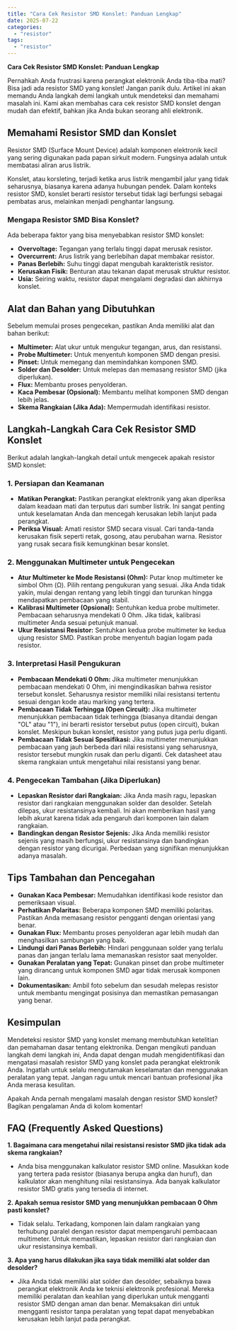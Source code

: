 ```yaml
---
title: "Cara Cek Resistor SMD Konslet: Panduan Lengkap"
date: 2025-07-22
categories: 
  - "resistor"
tags: 
  - "resistor"
---
```


**Cara Cek Resistor SMD Konslet: Panduan Lengkap**

Pernahkah Anda frustrasi karena perangkat elektronik Anda tiba-tiba mati? Bisa jadi ada resistor SMD yang konslet! Jangan panik dulu. Artikel ini akan memandu Anda langkah demi langkah untuk mendeteksi dan memahami masalah ini. Kami akan membahas cara cek resistor SMD konslet dengan mudah dan efektif, bahkan jika Anda bukan seorang ahli elektronik.

## Memahami Resistor SMD dan Konslet

Resistor SMD (Surface Mount Device) adalah komponen elektronik kecil yang sering digunakan pada papan sirkuit modern. Fungsinya adalah untuk membatasi aliran arus listrik.

Konslet, atau korsleting, terjadi ketika arus listrik mengambil jalur yang tidak seharusnya, biasanya karena adanya hubungan pendek. Dalam konteks resistor SMD, konslet berarti resistor tersebut tidak lagi berfungsi sebagai pembatas arus, melainkan menjadi penghantar langsung.

### Mengapa Resistor SMD Bisa Konslet?

Ada beberapa faktor yang bisa menyebabkan resistor SMD konslet:

- **Overvoltage:** Tegangan yang terlalu tinggi dapat merusak resistor.
- **Overcurrent:** Arus listrik yang berlebihan dapat membakar resistor.
- **Panas Berlebih:** Suhu tinggi dapat mengubah karakteristik resistor.
- **Kerusakan Fisik:** Benturan atau tekanan dapat merusak struktur resistor.
- **Usia:** Seiring waktu, resistor dapat mengalami degradasi dan akhirnya konslet.

## Alat dan Bahan yang Dibutuhkan

Sebelum memulai proses pengecekan, pastikan Anda memiliki alat dan bahan berikut:

- **Multimeter:** Alat ukur untuk mengukur tegangan, arus, dan resistansi.
- **Probe Multimeter:** Untuk menyentuh komponen SMD dengan presisi.
- **Pinset:** Untuk memegang dan memindahkan komponen SMD.
- **Solder dan Desolder:** Untuk melepas dan memasang resistor SMD (jika diperlukan).
- **Flux:** Membantu proses penyolderan.
- **Kaca Pembesar (Opsional):** Membantu melihat komponen SMD dengan lebih jelas.
- **Skema Rangkaian (Jika Ada):** Mempermudah identifikasi resistor.

## Langkah-Langkah Cara Cek Resistor SMD Konslet

Berikut adalah langkah-langkah detail untuk mengecek apakah resistor SMD konslet:

### 1\. Persiapan dan Keamanan

- **Matikan Perangkat:** Pastikan perangkat elektronik yang akan diperiksa dalam keadaan mati dan terputus dari sumber listrik. Ini sangat penting untuk keselamatan Anda dan mencegah kerusakan lebih lanjut pada perangkat.
- **Periksa Visual:** Amati resistor SMD secara visual. Cari tanda-tanda kerusakan fisik seperti retak, gosong, atau perubahan warna. Resistor yang rusak secara fisik kemungkinan besar konslet.

### 2\. Menggunakan Multimeter untuk Pengecekan

- **Atur Multimeter ke Mode Resistansi (Ohm):** Putar knop multimeter ke simbol Ohm (Ω). Pilih rentang pengukuran yang sesuai. Jika Anda tidak yakin, mulai dengan rentang yang lebih tinggi dan turunkan hingga mendapatkan pembacaan yang stabil.
- **Kalibrasi Multimeter (Opsional):** Sentuhkan kedua probe multimeter. Pembacaan seharusnya mendekati 0 Ohm. Jika tidak, kalibrasi multimeter Anda sesuai petunjuk manual.
- **Ukur Resistansi Resistor:** Sentuhkan kedua probe multimeter ke kedua ujung resistor SMD. Pastikan probe menyentuh bagian logam pada resistor.

### 3\. Interpretasi Hasil Pengukuran

- **Pembacaan Mendekati 0 Ohm:** Jika multimeter menunjukkan pembacaan mendekati 0 Ohm, ini mengindikasikan bahwa resistor tersebut konslet. Seharusnya resistor memiliki nilai resistansi tertentu sesuai dengan kode atau marking yang tertera.
- **Pembacaan Tidak Terhingga (Open Circuit):** Jika multimeter menunjukkan pembacaan tidak terhingga (biasanya ditandai dengan "OL" atau "1"), ini berarti resistor tersebut putus (open circuit), bukan konslet. Meskipun bukan konslet, resistor yang putus juga perlu diganti.
- **Pembacaan Tidak Sesuai Spesifikasi:** Jika multimeter menunjukkan pembacaan yang jauh berbeda dari nilai resistansi yang seharusnya, resistor tersebut mungkin rusak dan perlu diganti. Cek datasheet atau skema rangkaian untuk mengetahui nilai resistansi yang benar.

### 4\. Pengecekan Tambahan (Jika Diperlukan)

- **Lepaskan Resistor dari Rangkaian:** Jika Anda masih ragu, lepaskan resistor dari rangkaian menggunakan solder dan desolder. Setelah dilepas, ukur resistansinya kembali. Ini akan memberikan hasil yang lebih akurat karena tidak ada pengaruh dari komponen lain dalam rangkaian.
- **Bandingkan dengan Resistor Sejenis:** Jika Anda memiliki resistor sejenis yang masih berfungsi, ukur resistansinya dan bandingkan dengan resistor yang dicurigai. Perbedaan yang signifikan menunjukkan adanya masalah.

## Tips Tambahan dan Pencegahan

- **Gunakan Kaca Pembesar:** Memudahkan identifikasi kode resistor dan pemeriksaan visual.
- **Perhatikan Polaritas:** Beberapa komponen SMD memiliki polaritas. Pastikan Anda memasang resistor pengganti dengan orientasi yang benar.
- **Gunakan Flux:** Membantu proses penyolderan agar lebih mudah dan menghasilkan sambungan yang baik.
- **Lindungi dari Panas Berlebih:** Hindari penggunaan solder yang terlalu panas dan jangan terlalu lama memanaskan resistor saat menyolder.
- **Gunakan Peralatan yang Tepat:** Gunakan pinset dan probe multimeter yang dirancang untuk komponen SMD agar tidak merusak komponen lain.
- **Dokumentasikan:** Ambil foto sebelum dan sesudah melepas resistor untuk membantu mengingat posisinya dan memastikan pemasangan yang benar.

## Kesimpulan

Mendeteksi resistor SMD yang konslet memang membutuhkan ketelitian dan pemahaman dasar tentang elektronika. Dengan mengikuti panduan langkah demi langkah ini, Anda dapat dengan mudah mengidentifikasi dan mengatasi masalah resistor SMD yang konslet pada perangkat elektronik Anda. Ingatlah untuk selalu mengutamakan keselamatan dan menggunakan peralatan yang tepat. Jangan ragu untuk mencari bantuan profesional jika Anda merasa kesulitan.

Apakah Anda pernah mengalami masalah dengan resistor SMD konslet? Bagikan pengalaman Anda di kolom komentar!

## FAQ (Frequently Asked Questions)

**1\. Bagaimana cara mengetahui nilai resistansi resistor SMD jika tidak ada skema rangkaian?**

- Anda bisa menggunakan kalkulator resistor SMD online. Masukkan kode yang tertera pada resistor (biasanya berupa angka dan huruf), dan kalkulator akan menghitung nilai resistansinya. Ada banyak kalkulator resistor SMD gratis yang tersedia di internet.

**2\. Apakah semua resistor SMD yang menunjukkan pembacaan 0 Ohm pasti konslet?**

- Tidak selalu. Terkadang, komponen lain dalam rangkaian yang terhubung paralel dengan resistor dapat mempengaruhi pembacaan multimeter. Untuk memastikan, lepaskan resistor dari rangkaian dan ukur resistansinya kembali.

**3\. Apa yang harus dilakukan jika saya tidak memiliki alat solder dan desolder?**

- Jika Anda tidak memiliki alat solder dan desolder, sebaiknya bawa perangkat elektronik Anda ke teknisi elektronik profesional. Mereka memiliki peralatan dan keahlian yang diperlukan untuk mengganti resistor SMD dengan aman dan benar. Memaksakan diri untuk mengganti resistor tanpa peralatan yang tepat dapat menyebabkan kerusakan lebih lanjut pada perangkat.
